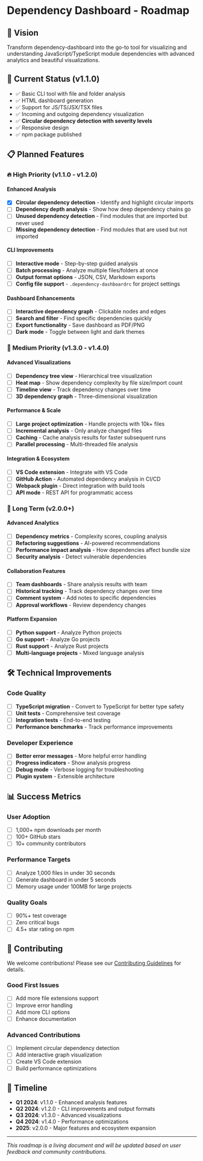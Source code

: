 # Dependency Dashboard - Roadmap

## 🎯 Vision
Transform dependency-dashboard into the go-to tool for visualizing and understanding JavaScript/TypeScript module dependencies with advanced analytics and beautiful visualizations.

## 🚀 Current Status (v1.1.0)
- ✅ Basic CLI tool with file and folder analysis
- ✅ HTML dashboard generation
- ✅ Support for JS/TS/JSX/TSX files
- ✅ Incoming and outgoing dependency visualization
- ✅ **Circular dependency detection with severity levels**
- ✅ Responsive design
- ✅ npm package published

## 📋 Planned Features

### 🔥 High Priority (v1.1.0 - v1.2.0)

#### Enhanced Analysis
- [x] **Circular dependency detection** - Identify and highlight circular imports
- [ ] **Dependency depth analysis** - Show how deep dependency chains go
- [ ] **Unused dependency detection** - Find modules that are imported but never used
- [ ] **Missing dependency detection** - Find modules that are used but not imported

#### CLI Improvements
- [ ] **Interactive mode** - Step-by-step guided analysis
- [ ] **Batch processing** - Analyze multiple files/folders at once
- [ ] **Output format options** - JSON, CSV, Markdown exports
- [ ] **Config file support** - `.dependency-dashboardrc` for project settings

#### Dashboard Enhancements
- [ ] **Interactive dependency graph** - Clickable nodes and edges
- [ ] **Search and filter** - Find specific dependencies quickly
- [ ] **Export functionality** - Save dashboard as PDF/PNG
- [ ] **Dark mode** - Toggle between light and dark themes

### 🎨 Medium Priority (v1.3.0 - v1.4.0)

#### Advanced Visualizations
- [ ] **Dependency tree view** - Hierarchical tree visualization
- [ ] **Heat map** - Show dependency complexity by file size/import count
- [ ] **Timeline view** - Track dependency changes over time
- [ ] **3D dependency graph** - Three-dimensional visualization

#### Performance & Scale
- [ ] **Large project optimization** - Handle projects with 10k+ files
- [ ] **Incremental analysis** - Only analyze changed files
- [ ] **Caching** - Cache analysis results for faster subsequent runs
- [ ] **Parallel processing** - Multi-threaded file analysis

#### Integration & Ecosystem
- [ ] **VS Code extension** - Integrate with VS Code
- [ ] **GitHub Action** - Automated dependency analysis in CI/CD
- [ ] **Webpack plugin** - Direct integration with build tools
- [ ] **API mode** - REST API for programmatic access

### 🌟 Long Term (v2.0.0+)

#### Advanced Analytics
- [ ] **Dependency metrics** - Complexity scores, coupling analysis
- [ ] **Refactoring suggestions** - AI-powered recommendations
- [ ] **Performance impact analysis** - How dependencies affect bundle size
- [ ] **Security analysis** - Detect vulnerable dependencies

#### Collaboration Features
- [ ] **Team dashboards** - Share analysis results with team
- [ ] **Historical tracking** - Track dependency changes over time
- [ ] **Comment system** - Add notes to specific dependencies
- [ ] **Approval workflows** - Review dependency changes

#### Platform Expansion
- [ ] **Python support** - Analyze Python projects
- [ ] **Go support** - Analyze Go projects
- [ ] **Rust support** - Analyze Rust projects
- [ ] **Multi-language projects** - Mixed language analysis

## 🛠️ Technical Improvements

### Code Quality
- [ ] **TypeScript migration** - Convert to TypeScript for better type safety
- [ ] **Unit tests** - Comprehensive test coverage
- [ ] **Integration tests** - End-to-end testing
- [ ] **Performance benchmarks** - Track performance improvements

### Developer Experience
- [ ] **Better error messages** - More helpful error handling
- [ ] **Progress indicators** - Show analysis progress
- [ ] **Debug mode** - Verbose logging for troubleshooting
- [ ] **Plugin system** - Extensible architecture

## 📊 Success Metrics

### User Adoption
- [ ] 1,000+ npm downloads per month
- [ ] 100+ GitHub stars
- [ ] 10+ community contributors

### Performance Targets
- [ ] Analyze 1,000 files in under 30 seconds
- [ ] Generate dashboard in under 5 seconds
- [ ] Memory usage under 100MB for large projects

### Quality Goals
- [ ] 90%+ test coverage
- [ ] Zero critical bugs
- [ ] 4.5+ star rating on npm

## 🤝 Contributing

We welcome contributions! Please see our [Contributing Guidelines](CONTRIBUTING.md) for details.

### Good First Issues
- [ ] Add more file extensions support
- [ ] Improve error handling
- [ ] Add more CLI options
- [ ] Enhance documentation

### Advanced Contributions
- [ ] Implement circular dependency detection
- [ ] Add interactive graph visualization
- [ ] Create VS Code extension
- [ ] Build performance optimizations

## 📅 Timeline

- **Q1 2024**: v1.1.0 - Enhanced analysis features
- **Q2 2024**: v1.2.0 - CLI improvements and output formats
- **Q3 2024**: v1.3.0 - Advanced visualizations
- **Q4 2024**: v1.4.0 - Performance optimizations
- **2025**: v2.0.0 - Major features and ecosystem expansion

---

*This roadmap is a living document and will be updated based on user feedback and community contributions.* 